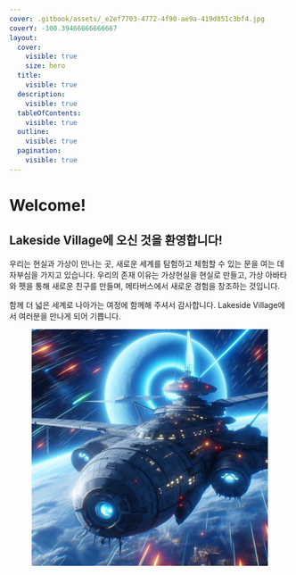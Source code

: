 ```yaml
---
cover: .gitbook/assets/_e2ef7703-4772-4f90-ae9a-419d851c3bf4.jpg
coverY: -100.39466666666667
layout:
  cover:
    visible: true
    size: hero
  title:
    visible: true
  description:
    visible: true
  tableOfContents:
    visible: true
  outline:
    visible: true
  pagination:
    visible: true
---
```


# Welcome!

## Lakeside Village에 오신 것을 환영합니다!

우리는 현실과 가상이 만나는 곳, 새로운 세계를 탐험하고 체험할 수 있는 문을 여는 데 자부심을 가지고 있습니다. 우리의 존재 이유는 가상현실을 현실로 만들고, 가상 아바타와 펫을 통해 새로운 친구를 만들며, 메타버스에서 새로운 경험을 창조하는 것입니다.

함께 더 넓은 세계로 나아가는 여정에 함께해 주셔서 감사합니다. Lakeside Village에서 여러분을 만나게 되어 기쁩니다.

<figure><img src=".gitbook/assets/_7a255fee-1d2f-4bae-9bb2-e9b569746078.jpg" alt=""><figcaption></figcaption></figure>
